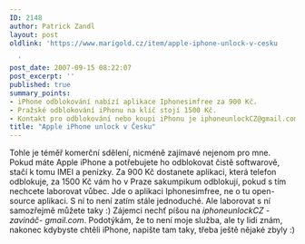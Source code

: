 ```yaml
---
ID: 2148
author: Patrick Zandl
layout: post
oldlink: 'https://www.marigold.cz/item/apple-iphone-unlock-v-cesku

  '
post_date: 2007-09-15 08:22:07
post_excerpt: ''
published: true
summary_points:
- iPhone odblokování nabízí aplikace Iphonesimfree za 900 Kč.
- Pražské odblokování iPhonu na klíč stojí 1500 Kč.
- Kontakt pro odblokování nebo koupi iPhonu je iphoneunlockCZ@gmail.com.
title: "Apple iPhone unlock v Česku"
---
```


Tohle je téměř komerční sdělení, nicméně zajímavé nejenom pro mne. Pokud máte Apple iPhone a potřebujete ho odblokovat čistě softwarově, stačí k tomu IMEI a penízky. Za 900 Kč dostanete aplikaci, která telefon odblokuje, za 1500 Kč vám ho v Praze sakumpikum odblokují, pokud s tím nechcete laborovat vůbec. Jde o aplikaci Iphonesimfree, ne o tu open-source aplikaci. S ní to není zatím stále jednoduché. Ale laborovat s ní samozřejmě můžete taky :) Zájemci nechť píšou na <i>iphoneunlockCZ -zavináč- gmail.com</i>. Podotýkám, že to není moje služba, ale ty lidi znám, nakonec kdybyste chtěli iPhone, napište tam taky, třeba ještě nějaké zbyly :)